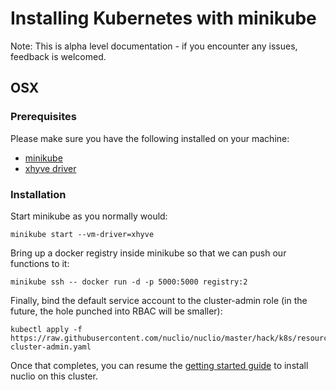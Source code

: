 # Installing Kubernetes with minikube

Note: This is alpha level documentation - if you encounter any issues, feedback is welcomed.

## OSX

### Prerequisites

Please make sure you have the following installed on your machine:
- [minikube](https://kubernetes.io/docs/tasks/tools/install-minikube/)
- [xhyve driver](https://github.com/kubernetes/minikube/blob/master/docs/drivers.md#xhyve-driver)

### Installation

Start minikube as you normally would:
```
minikube start --vm-driver=xhyve
```

Bring up a docker registry inside minikube so that we can push our functions to it:
```
minikube ssh -- docker run -d -p 5000:5000 registry:2
```

Finally, bind the default service account to the cluster-admin role (in the future, the hole punched into RBAC will be smaller):
```
kubectl apply -f https://raw.githubusercontent.com/nuclio/nuclio/master/hack/k8s/resources/default-cluster-admin.yaml
```

Once that completes, you can resume the [getting started guide](/docs/getting-started.md) to install nuclio on this cluster.
